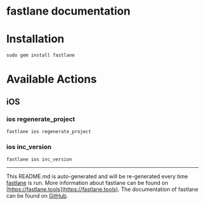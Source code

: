 fastlane documentation
================
# Installation
```
sudo gem install fastlane
```
# Available Actions
## iOS
### ios regenerate_project
```
fastlane ios regenerate_project
```

### ios inc_version
```
fastlane ios inc_version
```


----

This README.md is auto-generated and will be re-generated every time [fastlane](https://fastlane.tools) is run.
More information about fastlane can be found on [https://fastlane.tools](https://fastlane.tools).
The documentation of fastlane can be found on [GitHub](https://github.com/fastlane/fastlane/tree/master/fastlane).